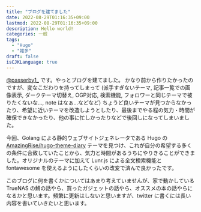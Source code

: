 ```yaml
---
title: "ブログを建てました"
date: 2022-08-29T01:16:35+09:00
lastmod: 2022-08-29T01:16:35+09:00
description: Hello world!
categories: 一般
tags: 
  - "Hugo"
  - "雑多"
draft: false
isCJKLanguage: true
---
```


[@passerby1_](https://twitter.com/passerby1_) です。やっとブログを建てました。
かなり前から作りたかったのですが、変なこだわりを持ってしまって (派手すぎないテーマ, 記事一覧での画像表示, ダークテーマ切替え, OGP対応, 検索機能, フォロワーと同じテーマで被りたくないな…, note はなぁ…などなど) ちょうど良いテーマが見つからなかったり、希望に近いテーマを改造しようとしたり、最後までやる程の気力・時間が確保できなかったり、他の事に忙しかったりなどで後回しになってしまいました。

今回、Golang による静的ウェブサイトジェネレータである Hugo の [AmazingRise/hugo-theme-diary](https://github.com/AmazingRise/hugo-theme-diary) テーマを見つけ、これが自分の希望する多くの条件に合致していたことから、気力と時間があるうちにやりきることができました。オリジナルのテーマに加えて Lunr.js による全文検索機能と fontawesome を使えるようにしたくらいの改変で済んで良かったです。

このブログに何を書くかについてはあまり考えていませんが、家で動かしている TrueNAS の鯖の話やら、買ったガジェットの話やら、オススメの本の話やらになるかと思います。頻繁に更新はしないと思いますが、twitter に書くには長い内容を書いていきたいと思います。
